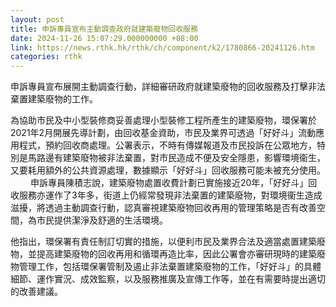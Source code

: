 ```yaml
---
layout: post
title: 申訴專員宣布主動調查政府就建築廢物回收服務
date: 2024-11-26 15:07:29.000000000 +08:00
link: https://news.rthk.hk/rthk/ch/component/k2/1780866-20241126.htm
categories: rthk
---
```


申訴專員宣布展開主動調查行動，詳細審研政府就建築廢物的回收服務及打擊非法棄置建築廢物的工作。

為協助市民及中小型裝修商妥善處理小型裝修工程所產生的建築廢物，環保署於2021年2月開展先導計劃，由回收基金資助，市民及業界可透過「好好斗」流動應用程式，預約回收商處理。公署表示，不時有傳媒報道及市民投訴在公眾地方，特別是馬路邊有建築廢物被非法棄置，對市民造成不便及安全隱患，影響環境衞生，又要耗用額外的公共資源處理，數據顯示「好好斗」回收服務可能未被充分使用。
　　 
申訴專員陳積志說，建築廢物處置收費計劃已實施接近20年，「好好斗」回收服務亦運作了3年多，街道上仍經常發現非法棄置的建築廢物，對環境衞生造成滋擾，將透過主動調查行動，認真審視建築廢物回收再用的管理策略是否有改善空間，為市民提供潔淨及舒適的生活環境。

他指出，環保署有責任制訂切實的措施，以便利市民及業界合法及適當處置建築廢物，並提高建築廢物的回收再用和循環再造比率，因此公署會亦審研現時的建築廢物管理工作，包括環保署管制及遏止非法棄置建築廢物的工作，「好好斗」的具體細節、運作實況、成效監察，以及服務推廣及宣傳工作等，並在有需要時提出適切的改善建議。
